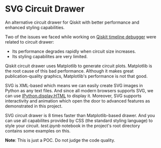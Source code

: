 # SVG Circuit Drawer

An alternative circuit drawer for Qiskit with better performance and enhanced styling capabilities.

Two of the issues we faced while working on [Qiskit timeline debugger](https://github.com/kdk/qiskit-timeline-debugger) were related to circuit drawer:
-  Its performance degrades rapidly when circuit size increases.
-  Its styling capabilites are very limited.

Qiskit circuit drawer uses Matplotlib to generate circuit plots. Matplotlib is the root cause of this bad performance. Although it makes great publication-quality graphics, Matplotlib's performance is not that good.

SVG is XML-based which means we can easily create SVG images in Python as any text files. And since all modern browsers supports SVG, we can use [IPython.display.HTML](https://ipython.readthedocs.io/en/stable/api/generated/IPython.display.html#IPython.display.HTML) to display it. Moreover, SVG supports interactivity and animation which open the door to advanced features as demonstrated in this project.

SVG circuit drawer is 8 times faster than Matplotlib-based drawer. And you can use all capabilites provided by CSS (the standard styling language) to style your circuit. *test.ipynb* notebook in the project's root directory contains some examples on this.

**Note**: This is just a POC. Do not judge the code quality.
